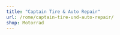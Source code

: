 ```yaml
---
title: "Captain Tire & Auto Repair"
url: /rome/captain-tire-und-auto-repair/
shop: Motorrad
---
```

